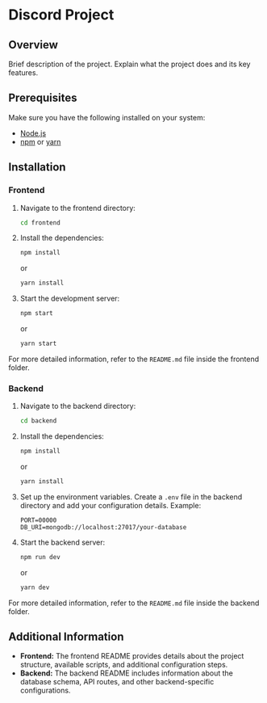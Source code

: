 # Discord Project

## Overview
Brief description of the project. Explain what the project does and its key features.


## Prerequisites
Make sure you have the following installed on your system:
- [Node.js](https://nodejs.org/en/download/)
- [npm](https://www.npmjs.com/get-npm) or [yarn](https://classic.yarnpkg.com/en/docs/install/#debian-stable)

## Installation

### Frontend
1. Navigate to the frontend directory:
    ```bash
    cd frontend
    ```

2. Install the dependencies:
    ```bash
    npm install
    ```
    or
    ```bash
    yarn install
    ```

3. Start the development server:
    ```bash
    npm start
    ```
    or
    ```bash
    yarn start
    ```

For more detailed information, refer to the `README.md` file inside the frontend folder.

### Backend
1. Navigate to the backend directory:
    ```bash
    cd backend
    ```

2. Install the dependencies:
    ```bash
    npm install
    ```
    or
    ```bash
    yarn install
    ```

3. Set up the environment variables. Create a `.env` file in the backend directory and add your configuration details. Example:
    ```env
    PORT=00000
    DB_URI=mongodb://localhost:27017/your-database
    ```

4. Start the backend server:
    ```bash
    npm run dev
    ```
    or
    ```bash
    yarn dev
    ```

For more detailed information, refer to the `README.md` file inside the backend folder.

## Additional Information
- **Frontend:** The frontend README provides details about the project structure, available scripts, and additional configuration steps.
- **Backend:** The backend README includes information about the database schema, API routes, and other backend-specific configurations.

